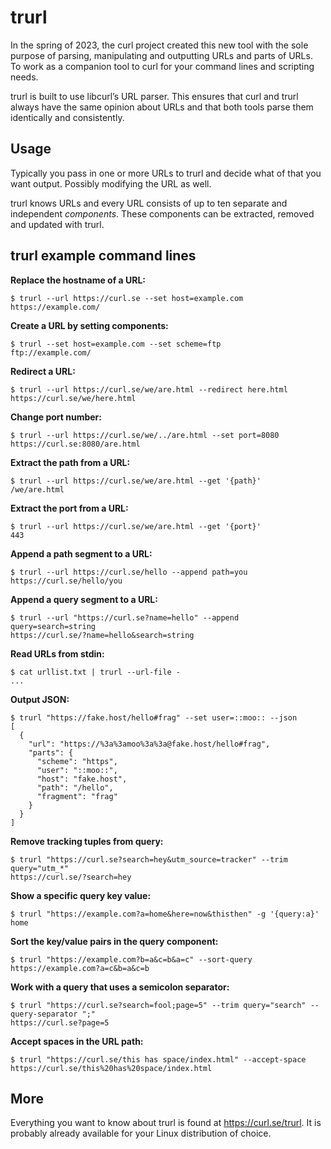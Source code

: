 # trurl

In the spring of 2023, the curl project created this new tool with the sole
purpose of parsing, manipulating and outputting URLs and parts of URLs. To
work as a companion tool to curl for your command lines and scripting needs.

trurl is built to use libcurl’s URL parser. This ensures that curl and trurl
always have the same opinion about URLs and that both tools parse them
identically and consistently.

## Usage

Typically you pass in one or more URLs to trurl and decide what of that you
want output. Possibly modifying the URL as well.

trurl knows URLs and every URL consists of up to ten separate and independent
*components*. These components can be extracted, removed and updated with
trurl.

## trurl example command lines

**Replace the hostname of a URL:**

    $ trurl --url https://curl.se --set host=example.com
    https://example.com/

**Create a URL by setting components:**

    $ trurl --set host=example.com --set scheme=ftp
    ftp://example.com/

**Redirect a URL:**

    $ trurl --url https://curl.se/we/are.html --redirect here.html
    https://curl.se/we/here.html

**Change port number:**

    $ trurl --url https://curl.se/we/../are.html --set port=8080
    https://curl.se:8080/are.html

**Extract the path from a URL:**

    $ trurl --url https://curl.se/we/are.html --get '{path}'
    /we/are.html

**Extract the port from a URL:**

    $ trurl --url https://curl.se/we/are.html --get '{port}'
    443

**Append a path segment to a URL:**

    $ trurl --url https://curl.se/hello --append path=you
    https://curl.se/hello/you

**Append a query segment to a URL:**

    $ trurl --url "https://curl.se?name=hello" --append query=search=string
    https://curl.se/?name=hello&search=string

**Read URLs from stdin:**

    $ cat urllist.txt | trurl --url-file -
    ...

**Output JSON:**

    $ trurl "https://fake.host/hello#frag" --set user=::moo:: --json
    [
      {
        "url": "https://%3a%3amoo%3a%3a@fake.host/hello#frag",
        "parts": {
          "scheme": "https",
          "user": "::moo::",
          "host": "fake.host",
          "path": "/hello",
          "fragment": "frag"
        }
      }
    ]

**Remove tracking tuples from query:**

    $ trurl "https://curl.se?search=hey&utm_source=tracker" --trim query="utm_*"
    https://curl.se/?search=hey

**Show a specific query key value:**

    $ trurl "https://example.com?a=home&here=now&thisthen" -g '{query:a}'
    home

**Sort the key/value pairs in the query component:**

    $ trurl "https://example.com?b=a&c=b&a=c" --sort-query
    https://example.com?a=c&b=a&c=b

**Work with a query that uses a semicolon separator:**

    $ trurl "https://curl.se?search=fool;page=5" --trim query="search" --query-separator ";"
    https://curl.se?page=5

**Accept spaces in the URL path:**

    $ trurl "https://curl.se/this has space/index.html" --accept-space
    https://curl.se/this%20has%20space/index.html

## More

Everything you want to know about trurl is found at https://curl.se/trurl. It
is probably already available for your Linux distribution of choice.

